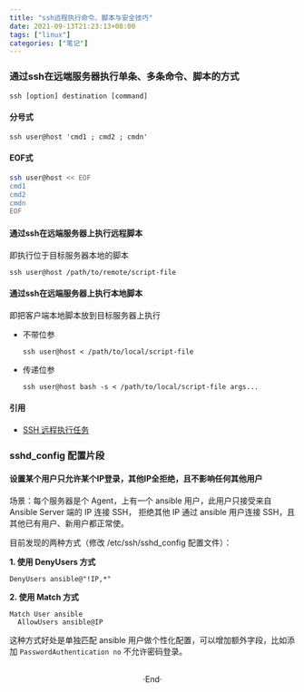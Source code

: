 ```yaml
---
title: "ssh远程执行命令、脚本与安全技巧"
date: 2021-09-13T21:23:13+08:00
tags: ["linux"]
categories: ["笔记"]
---
```


### 通过ssh在远端服务器执行单条、多条命令、脚本的方式

`ssh [option] destination [command]`

#### 分号式

`ssh user@host 'cmd1 ; cmd2 ; cmdn'`

#### EOF式

```bash
ssh user@host << EOF
cmd1
cmd2
cmdn
EOF
```

#### 通过ssh在远端服务器上执行远程脚本

即执行位于目标服务器本地的脚本

`ssh user@host /path/to/remote/script-file`

#### 通过ssh在远端服务器上执行本地脚本

即把客户端本地脚本放到目标服务器上执行

- 不带位参

  `ssh user@host < /path/to/local/script-file`

- 传递位参

  `ssh user@host bash -s < /path/to/local/script-file args...` 

#### 引用

- [SSH 远程执行任务](https://www.cnblogs.com/sparkdev/p/6842805.html)

### sshd_config 配置片段

#### 设置某个用户只允许某个IP登录，其他IP全拒绝，且不影响任何其他用户

场景：每个服务器是个 Agent，上有一个 ansible 用户，此用户只接受来自 Ansible Server 端的 IP 连接 SSH，
拒绝其他 IP 通过 ansible 用户连接 SSH，且其他已有用户、新用户都正常使。

目前发现的两种方式（修改 /etc/ssh/sshd_config 配置文件）：

**1. 使用 DenyUsers 方式**

`DenyUsers ansible@"!IP,*"`

**2. 使用 Match 方式**

```vim
Match User ansible
  AllowUsers ansible@IP
```

这种方式好处是单独匹配 ansible 用户做个性化配置，可以增加额外字段，比如添加 `PasswordAuthentication no` 不允许密码登录。

<br>

<center>  ·End·  </center>
